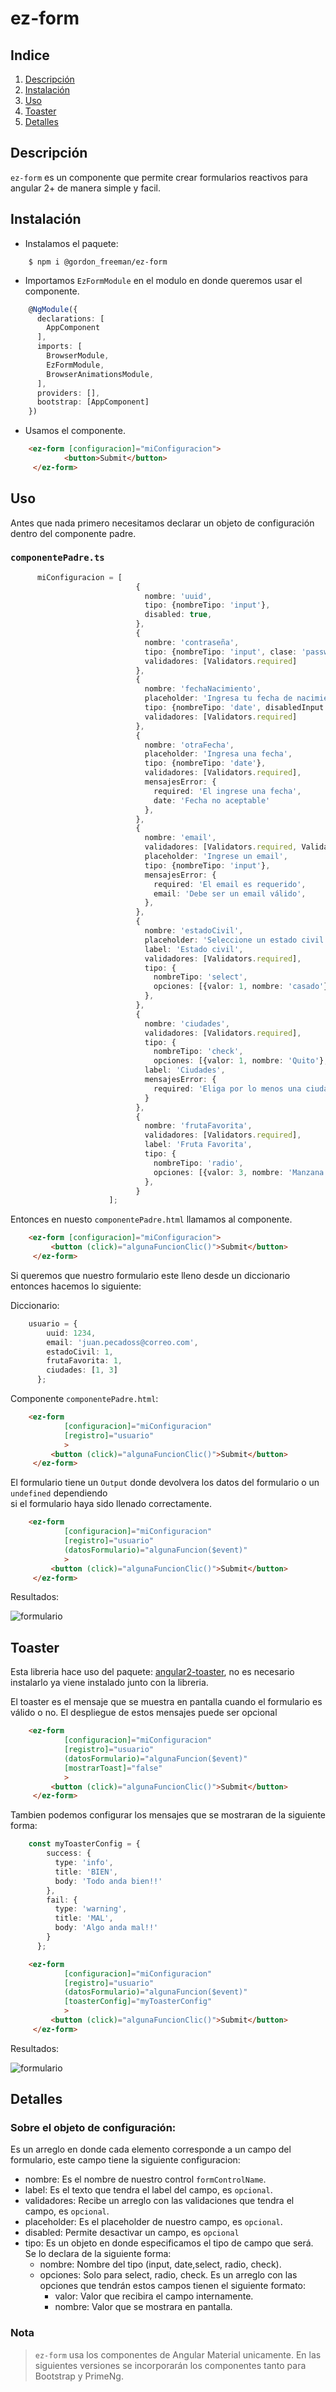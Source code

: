 # ez-form  
## Indice  
1. [Descripción](#descripción)  
2. [Instalación](#instalación)  
3. [Uso](#uso)
4. [Toaster](#toaster)  
4. [Detalles](#detalles)  
  
## Descripción  
`ez-form` es un componente que permite crear formularios reactivos para angular 2+ de manera simple y facil.  
  
## Instalación  
* Instalamos el paquete:   
  
```shell script  
    $ npm i @gordon_freeman/ez-form  
```  
  
* Importamos `EzFormModule` en el modulo en donde queremos usar el componente.  
  
```typescript  
    @NgModule({  
      declarations: [  
        AppComponent  
      ],  
      imports: [  
        BrowserModule,  
        EzFormModule,  
        BrowserAnimationsModule,  
      ],  
      providers: [],  
      bootstrap: [AppComponent]  
    })  
```  
  
* Usamos el componente.  
  
```html  
    <ez-form [configuracion]="miConfiguracion">  
            <button>Submit</button>  
     </ez-form>  
```  
## Uso  
Antes que nada primero necesitamos declarar un objeto de configuración   
dentro del componente padre.  
  
### `componentePadre.ts`  
```typescript  
      miConfiguracion = [
                            {
                              nombre: 'uuid',
                              tipo: {nombreTipo: 'input'},
                              disabled: true,
                            },
                            {
                              nombre: 'contraseña',
                              tipo: {nombreTipo: 'input', clase: 'password'},
                              validadores: [Validators.required]
                            },
                            {
                              nombre: 'fechaNacimiento',
                              placeholder: 'Ingresa tu fecha de nacimiento',
                              tipo: {nombreTipo: 'date', disabledInput: true},
                              validadores: [Validators.required]
                            },
                            {
                              nombre: 'otraFecha',
                              placeholder: 'Ingresa una fecha',
                              tipo: {nombreTipo: 'date'},
                              validadores: [Validators.required],
                              mensajesError: {
                                required: 'El ingrese una fecha',
                                date: 'Fecha no aceptable'
                              },
                            },
                            {
                              nombre: 'email',
                              validadores: [Validators.required, Validators.email],
                              placeholder: 'Ingrese un email',
                              tipo: {nombreTipo: 'input'},
                              mensajesError: {
                                required: 'El email es requerido',
                                email: 'Debe ser un email válido',
                              },
                            },
                            {
                              nombre: 'estadoCivil',
                              placeholder: 'Seleccione un estado civil',
                              label: 'Estado civil',
                              validadores: [Validators.required],
                              tipo: {
                                nombreTipo: 'select',
                                opciones: [{valor: 1, nombre: 'casado'}, {valor: 2, nombre: 'soltero'}]
                              },
                            },
                            {
                              nombre: 'ciudades',
                              validadores: [Validators.required],
                              tipo: {
                                nombreTipo: 'check',
                                opciones: [{valor: 1, nombre: 'Quito'}, {valor: 2, nombre: 'Cuenca'}, {nombre: 'Ambato', valor: 3}]},
                              label: 'Ciudades',
                              mensajesError: {
                                required: 'Eliga por lo menos una ciudad',
                              }
                            },
                            {
                              nombre: 'frutaFavorita',
                              validadores: [Validators.required],
                              label: 'Fruta Favorita',
                              tipo: {
                                nombreTipo: 'radio',
                                opciones: [{valor: 3, nombre: 'Manzana'}, {valor: 1, nombre: 'Pera'}, {valor: 2, nombre: 'Piña'}],
                              },
                            }
                      ];
```  
  
Entonces en nuesto `componentePadre.html` llamamos al componente.  
  
```html  
    <ez-form [configuracion]="miConfiguracion">  
         <button (click)="algunaFuncionClic()">Submit</button>  
     </ez-form>  
```  
  
Si queremos que nuestro formulario este lleno desde un diccionario entonces hacemos lo siguiente:  
  
Diccionario:   
  
```typescript  
    usuario = {
        uuid: 1234,
        email: 'juan.pecadoss@correo.com',
        estadoCivil: 1,
        frutaFavorita: 1,
        ciudades: [1, 3]
      };
```  
  
Componente `componentePadre.html`:  
  
```html  
    <ez-form   
            [configuracion]="miConfiguracion"  
            [registro]="usuario"  
            >  
         <button (click)="algunaFuncionClic()">Submit</button>  
     </ez-form>  
```  
  
El formulario tiene un  `Output` donde devolvera los datos del formulario o un `undefined` dependiendo  
si el formulario haya sido llenado correctamente.  
  
  
```html  
    <ez-form   
            [configuracion]="miConfiguracion"  
            [registro]="usuario"  
            (datosFormulario)="algunaFuncion($event)"  
            >  
         <button (click)="algunaFuncionClic()">Submit</button>  
     </ez-form>  
```  
Resultados:   
  
![formulario](https://github.com/velascoandrs/repo-de-imagenes/blob/master/formulario-3,1.PNG?raw=true)  
  
## Toaster
Esta libreria hace uso del paquete: [angular2-toaster](https://www.npmjs.com/package/angular2-toaster), no es necesario instalarlo ya
viene instalado junto con la libreria.

El toaster es el mensaje que se muestra en pantalla cuando el formulario es válido o no. 
El despliegue de estos mensajes puede ser opcional
```html  
    <ez-form   
            [configuracion]="miConfiguracion"  
            [registro]="usuario"  
            (datosFormulario)="algunaFuncion($event)" 
            [mostrarToast]="false" 
            >  
         <button (click)="algunaFuncionClic()">Submit</button>  
     </ez-form>  
```
Tambien podemos configurar los mensajes que se mostraran de la siguiente forma:
```typescript
    const myToasterConfig = {
        success: {
          type: 'info',
          title: 'BIEN',
          body: 'Todo anda bien!!'
        },
        fail: {
          type: 'warning',
          title: 'MAL',
          body: 'Algo anda mal!!'
        }
      };
```    

```html  
    <ez-form   
            [configuracion]="miConfiguracion"  
            [registro]="usuario"  
            (datosFormulario)="algunaFuncion($event)" 
            [toasterConfig]="myToasterConfig"
            >  
         <button (click)="algunaFuncionClic()">Submit</button>  
     </ez-form>  
```
Resultados: 

![formulario](https://github.com/velascoandrs/repo-de-imagenes/blob/master/formulario-2.2.PNG?raw=true)

## Detalles  
  
### Sobre el objeto de configuración:  
  
Es un arreglo en donde cada elemento corresponde a un campo del formulario, este campo tiene la siguiente configuracion:  
* nombre: Es el nombre de nuestro control `formControlName`.  
* label: Es el texto que tendra el label del campo, es `opcional`.  
* validadores: Recibe un arreglo con las validaciones que tendra el campo, es `opcional`.  
* placeholder: Es el placeholder de nuestro campo, es `opcional`.  
* disabled: Permite desactivar un campo, es `opcional`
* tipo: Es un objeto en donde especificamos el tipo de campo que será. Se lo declara de la siguiente forma:  
  * nombre: Nombre del tipo (input, date,select, radio, check).  
  * opciones: Solo para select, radio, check. Es un arreglo con las opciones que tendrán estos campos tienen el siguiente formato:  
      * valor: Valor que recibira el campo internamente.  
      * nombre: Valor que se mostrara en pantalla.  
       
  
### Nota  
> `ez-form` usa los componentes de Angular Material unicamente. En las siguientes versiones se incorporarán los componentes tanto para Bootstrap y PrimeNg.

